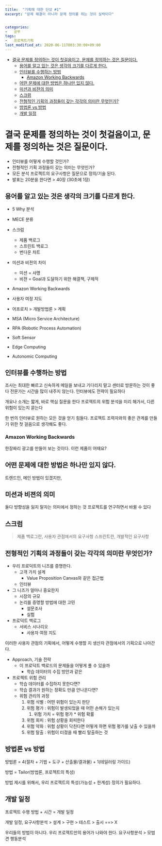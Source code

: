 ```yaml
---
title:  "기획에 대한 단상 #1"
excerpt: "문제 해결이 아니라 문제 정의를 하는 것이 실력이다"


categories:
-   공부
tags:
-   프로젝트기획
last_modified_at: 2020-06-11TO03:30:00+09:00
---
```

- [결국 문제를 정의하는 것이 첫걸음이고, 문제를 정의하는 것은 질문이다.](#결국-문제를-정의하는-것이-첫걸음이고-문제를-정의하는-것은-질문이다)
  - [용어를 알고 있는 것은 생각의 크기를 다르게 한다.](#용어를-알고-있는-것은-생각의-크기를-다르게-한다)
  - [인터뷰를 수행하는 방법](#인터뷰를-수행하는-방법)
    - [Amazon Working Backwards](#amazon-working-backwards)
  - [어떤 문제에 대한 방법은 하나만 있지 않다.](#어떤-문제에-대한-방법은-하나만-있지-않다)
  - [미션과 비젼의 의미](#미션과-비젼의-의미)
  - [스크럼](#스크럼)
  - [전형적인 기획의 과정들이 갖는 각각의 의미란 무엇인가?](#전형적인-기획의-과정들이-갖는-각각의-의미란-무엇인가)
  - [방법론 vs 방법](#방법론-vs-방법)
  - [개발 일정](#개발-일정)


#  결국 문제를 정의하는 것이 첫걸음이고, 문제를 정의하는 것은 질문이다.

-  인터뷰를 어떻게 수행할 것인가?
-  전형적인 기획 과정들이 갖는 의미는 무엇인가?
-  모든 분석 프로젝트의 요구사항은 질문으로 정의/기술 된다.
-  발표는 20분을 한다면 > 40장 (30초에 1장)

## 용어를 알고 있는 것은 생각의 크기를 다르게 한다.

-  5 Why 분석
-  MECE 분류

-  스크럼
   -  제품 백로그
   -  스프린트 백로그
   -  번다운 차트

-  미션과 비젼의 차이
   -  미션 = 사명
   -  비젼 = Goal과 도달하기 위한 해결책, 구체적

-  Amazon Working Backwards

-  사용자 여정 지도

-  어프로치 > 개발방법론 > 계획

-  MSA (Micro Service Architecture)
-  RPA (Robotic Process Automation)
-  Soft Sensor
-  Edge Computing
-  Autonomic Computing

## 인터뷰를 수행하는 방법

조사는 최대한 빠르고 신속하게
메일을 보내고 기다리지 말고 센터로 방문하는 것이 좋다
전문가는 시간을 많이 내주지 않는다. 인터뷰에도 전략이 필요하다

개요나 소개는 짧게, 바로 핵심 질문을 한다
프로젝트의 위험 분석을 미리 해가서, 다른 위험이 있는지 묻는다

한 번의 인터뷰로 원하는 모든 것을 얻기 힘들다.
프로젝트 조력자와의 좋은 관계를 만들기 위한 첫 걸음으로 생각해도 좋다.

### Amazon Working Backwards

한장짜리 광고를 만들어 보는 것이다.
이런 제품이 어때요?

## 어떤 문제에 대한 방법은 하나만 있지 않다.

트렌드인, 메인 방법이 있겠지만, 


## 미션과 비젼의 의미

둘다 방향성을 잃지 말자는 의미에서 정하는 것
프로젝트를 연구하면서 바뀔 수 있다


## 스크럼

>  제품 백로그란, 사용자 관점에서의 요구사항
>  스프린트란, 개발적인 요구사항

## 전형적인 기획의 과정들이 갖는 각각의 의미란 무엇인가?

-  우리 프로덕트의 니즈를 증명한다.
   -  고객 가치 설계
      -  Value Proposition Canvas와 같은 접근법
   -  인터뷰
-  그 니즈가 얼마나 중요한지
   -  시장의 규모
   -  논리를 증명할 방법에 대한 고민
      -  설문조사
      -  실험
-  프로덕트 백로그
   -  서비스 시나리오
      -  사용자 여정 지도

이러한 사용자 관점의 기획에서, 어떻게 수행할 지 생산자 관점에서의 기획으로 나아간다.

-  Approach, 기술 전략
   -  이 프로덕트 백로드의 문제들을 어떻게 풀 수 있을까
      -  학습 데이터의 수집 방안과 같은
-  프로젝트 위험 관리
   -  학습 데이터를 수집하지 못한다면?
   -  학습 결과가 원하는 정확도 만큼 안나온다면?
   -  위험 관리의 과정
      1.  위험 식별 : 어떤 위험이 있는지 판단
      2.  위험 평가 : 위험이 발생되었을 때 어떤 손해가 있는지
          1.  위험 가치 = 위험 평가 * 위험 확률
      3.  위험 회피 : 위험 상황을 회피한다
      4.  위험 약화 : 위험 상황이 닥친다면 어떻게 하면 위험 평가를 낮출 수 있을까
      5.  위험 탈출 : 위험이 터졌을 때 빨리 탈출하는 것


## 방법론 vs 방법

방법론 = 4(절차 + 기법 + 도구 + 산출물/결과물) + 1(테일러링 가이드)

방법 = Tailor(방법론, 프로젝트의 특성)

방법 제시를 위해서,
우리 프로젝트의 특성(가능성 + 한계성) 정의가 필요하다.

## 개발 일정

프로젝트 수행 방법 + 시간 = 개발 일정

개발 일정,
요구사항분석 > 설계 > 구현 > 테스트 > 출시 ==> X

우리들의 방법이 아니다.
우리 프로젝트만의 용어가 나와야 한다.
요구사항분석 > 모범견 행동분석

